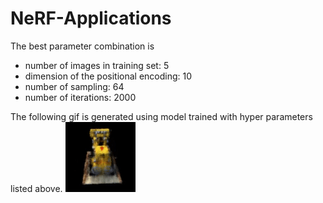 # NeRF-Applications

The best parameter combination is
* number of images in training set: 5
* dimension of the positional encoding: 10
* number of sampling: 64
* number of iterations: 2000

The following gif is generated using model trained with hyper parameters listed above.
![legogif](results/lego.gif)
